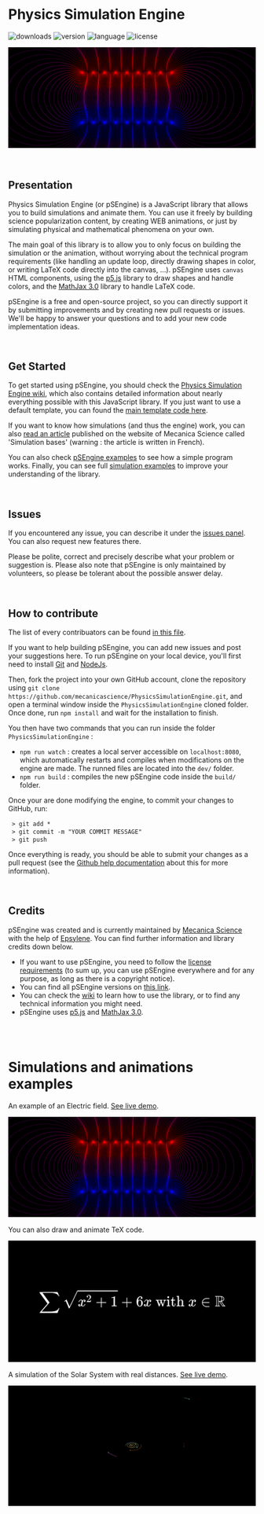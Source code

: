 # Physics Simulation Engine

![downloads](https://img.shields.io/github/downloads/MecanicaScience/PhysicsSimulationEngine/total)
![version](https://img.shields.io/github/package-json/v/MecanicaScience/PhysicsSimulationEngine)
![language](https://img.shields.io/badge/Language-JavaScript-9cf)
![license](https://img.shields.io/github/license/mecanicascience/PhysicsSimulationEngine)

![Electric field example](imgs/example_electric_field.png)

<br/>

## Presentation
Physics Simulation Engine (or pSEngine) is a JavaScript library that allows you to build simulations and animate them. You can use it freely by building science popularization content, by creating WEB animations, or just by simulating physical and mathematical phenomena on your own.

The main goal of this library is to allow you to only focus on building the simulation or the animation, without worrying about the technical program requirements (like handling an update loop, directly drawing shapes in color, or writing LaTeX code directly into the canvas, ...). pSEngine uses `canvas` HTML components, using the [p5.js](https://p5js.org/) library to draw shapes and handle colors, and the [MathJax 3.0](https://www.mathjax.org/) library to handle LaTeX code.

pSEngine is a free and open-source project, so you can directly support it by submitting improvements and by creating new pull requests or issues. We'll be happy to answer your questions and to add your new code implementation ideas.

<br/>

## Get Started
To get started using pSEngine, you should check the [Physics Simulation Engine wiki](https://github.com/mecanicascience/PhysicsSimulationEngine/wiki), which also contains detailed information about nearly everything possible with this JavaScript library. If you just want to use a default template, you can found the [main template code here](https://github.com/mecanicascience/PhysicsSimulationEngine/tree/master/examples/template).

If you want to know how simulations (and thus the engine) work, you can also [read an article](https://mecanicascience.herokuapp.com/article/les_bases_de_la_simulation&articleview&3) published on the website of Mecanica Science called 'Simulation bases' (warning : the article is written in French).

You can also check [pSEngine examples](https://github.com/mecanicascience/PhysicsSimulationEngine/tree/master/examples) to see how a simple program works. Finally, you can see full [simulation examples](https://github.com/mecanicascience/PhysicsSimulationEngine#simulations-and-animations-examples) to improve your understanding of the library.

<br/>

## Issues
If you encountered any issue, you can describe it under the [issues panel](https://github.com/mecanicascience/PhysicsSimulationEngine/issues). You can also request new features there.

Please be polite, correct and precisely describe what your problem or suggestion is. Please also note that pSEngine is only maintained by volunteers, so please be tolerant about the possible answer delay.

<br/>

## How to contribute
The list of every contribuators can be found [in this file](https://github.com/mecanicascience/PhysicsSimulationEngine/blob/master/.all-contributorsrc).

If you want to help building pSEngine, you can add new issues and post your suggestions here. To run pSEngine on your local device, you'll first need to install [Git](https://git-scm.com/) and [NodeJs](https://nodejs.org/en/).

Then, fork the project into your own GitHub account, clone the repository using `git clone https://github.com/mecanicascience/PhysicsSimulationEngine.git`, and open a terminal window inside the `PhysicsSimulationEngine` cloned folder. Once done, run `npm install` and wait for the installation to finish.

You then have two commands that you can run inside the folder `PhysicsSimulationEngine` :
 - `npm run watch` : creates a local server accessible on `localhost:8080`, which automatically restarts and compiles when modifications on the engine are made. The runned files are located into the `dev/` folder.
 - `npm run build` : compiles the new pSEngine code inside the `build/` folder.

Once your are done modifying the engine, to commit your changes to GitHub, run:
```git
 > git add *
 > git commit -m "YOUR COMMIT MESSAGE"
 > git push
```

Once everything is ready, you should be able to submit your changes as a pull request (see the [Github help documentation](https://help.github.com/en/github/collaborating-with-issues-and-pull-requests/creating-a-pull-request) about this for more information).

<br/>

## Credits
pSEngine was created and is currently maintained by [Mecanica Science](https://mecanicascience.herokuapp.com/) with the help of [Epsylene](https://github.com/Epsylene).
You can find further information and library credits down below.
 - If you want to use pSEngine, you need to follow the [license requirements](https://github.com/mecanicascience/PhysicsSimulationEngine/blob/master/LICENSE) (to sum up, you can use pSEngine everywhere and for any purpose, as long as there is a copyright notice).
 - You can find all pSEngine versions on [this link](https://github.com/mecanicascience/PhysicsSimulationEngine/releases).
 - You can check the [wiki](https://github.com/mecanicascience/PhysicsSimulationEngine/wiki) to learn how to use the library, or to find any technical information you might need.
 - pSEngine uses [p5.js](https://p5js.org/) and [MathJax 3.0](https://www.mathjax.org/).


<br/><br/>
# Simulations and animations examples
An example of an Electric field. [See live demo](https://mecanicascience.fr/simulationview/champ_electrique&simulationview&electromag&2).

![Electric field example](imgs/example_electric_field.png)
<br/>

You can also draw and animate TeX code.

![TeX code drawing](imgs/example_tex_drawing.png)
<br/>

A simulation of the Solar System with real distances. [See live demo](https://mecanicascience.github.io/PhysicsSimulationEngine/examples/solar_system/).

![Solar System simulation](imgs/example_solar_system.png)
